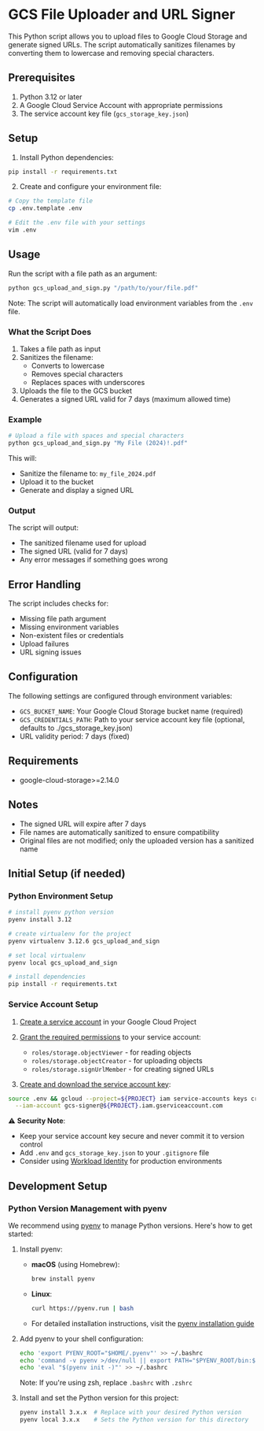 # GCS File Uploader and URL Signer

This Python script allows you to upload files to Google Cloud Storage and generate signed URLs. The script automatically sanitizes filenames by converting them to lowercase and removing special characters.

## Prerequisites

1. Python 3.12 or later
2. A Google Cloud Service Account with appropriate permissions
3. The service account key file (`gcs_storage_key.json`)

## Setup

1. Install Python dependencies:
```sh
pip install -r requirements.txt
```

2. Create and configure your environment file:
```sh
# Copy the template file
cp .env.template .env

# Edit the .env file with your settings
vim .env
```

## Usage

Run the script with a file path as an argument:

```sh
python gcs_upload_and_sign.py "/path/to/your/file.pdf"
```

Note: The script will automatically load environment variables from the `.env` file.

### What the Script Does

1. Takes a file path as input
2. Sanitizes the filename:
   - Converts to lowercase
   - Removes special characters
   - Replaces spaces with underscores
3. Uploads the file to the GCS bucket
4. Generates a signed URL valid for 7 days (maximum allowed time)

### Example

```sh
# Upload a file with spaces and special characters
python gcs_upload_and_sign.py "My File (2024)!.pdf"
```

This will:
- Sanitize the filename to: `my_file_2024.pdf`
- Upload it to the bucket
- Generate and display a signed URL

### Output

The script will output:
- The sanitized filename used for upload
- The signed URL (valid for 7 days)
- Any error messages if something goes wrong

## Error Handling

The script includes checks for:
- Missing file path argument
- Missing environment variables
- Non-existent files or credentials
- Upload failures
- URL signing issues

## Configuration

The following settings are configured through environment variables:
- `GCS_BUCKET_NAME`: Your Google Cloud Storage bucket name (required)
- `GCS_CREDENTIALS_PATH`: Path to your service account key file (optional, defaults to ./gcs_storage_key.json)
- URL validity period: 7 days (fixed)

## Requirements

- google-cloud-storage>=2.14.0

## Notes

- The signed URL will expire after 7 days
- File names are automatically sanitized to ensure compatibility
- Original files are not modified; only the uploaded version has a sanitized name

## Initial Setup (if needed)

### Python Environment Setup
```sh
# install pyenv python version
pyenv install 3.12

# create virtualenv for the project
pyenv virtualenv 3.12.6 gcs_upload_and_sign

# set local virtualenv
pyenv local gcs_upload_and_sign

# install dependencies
pip install -r requirements.txt
```

### Service Account Setup

1. [Create a service account](https://cloud.google.com/iam/docs/creating-managing-service-accounts#creating) in your Google Cloud Project
2. [Grant the required permissions](https://cloud.google.com/storage/docs/access-control/iam-roles) to your service account:
   - `roles/storage.objectViewer` - for reading objects
   - `roles/storage.objectCreator` - for uploading objects
   - `roles/storage.signUrlMember` - for creating signed URLs

3. [Create and download the service account key](https://cloud.google.com/iam/docs/creating-managing-service-account-keys#creating):
```sh
source .env && gcloud --project=${PROJECT} iam service-accounts keys create gcs_storage_key.json \
  --iam-account gcs-signer@${PROJECT}.iam.gserviceaccount.com
```

⚠️ **Security Note**: 
- Keep your service account key secure and never commit it to version control
- Add `.env` and `gcs_storage_key.json` to your `.gitignore` file
- Consider using [Workload Identity](https://cloud.google.com/iam/docs/workload-identity-federation) for production environments

## Development Setup

### Python Version Management with pyenv

We recommend using [pyenv](https://github.com/pyenv/pyenv) to manage Python versions. Here's how to get started:

1. Install pyenv:
   - **macOS** (using Homebrew):
     ```bash
     brew install pyenv
     ```
   - **Linux**:
     ```bash
     curl https://pyenv.run | bash
     ```
   - For detailed installation instructions, visit the [pyenv installation guide](https://github.com/pyenv/pyenv#installation)

2. Add pyenv to your shell configuration:
   ```bash
   echo 'export PYENV_ROOT="$HOME/.pyenv"' >> ~/.bashrc
   echo 'command -v pyenv >/dev/null || export PATH="$PYENV_ROOT/bin:$PATH"' >> ~/.bashrc
   echo 'eval "$(pyenv init -)"' >> ~/.bashrc
   ```
   Note: If you're using zsh, replace `.bashrc` with `.zshrc`

3. Install and set the Python version for this project:
   ```bash
   pyenv install 3.x.x  # Replace with your desired Python version
   pyenv local 3.x.x    # Sets the Python version for this directory
   ```
